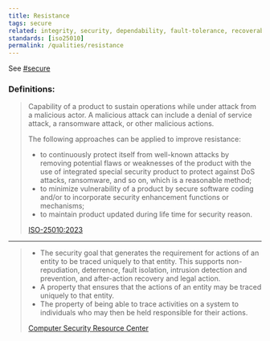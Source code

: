 ```yaml
---
title: Resistance
tags: secure
related: integrity, security, dependability, fault-tolerance, recoverability 
standards: [iso25010]
permalink: /qualities/resistance
---
```


See [#secure](/tag-secure)

### Definitions:


>Capability of a product to sustain operations while under attack from a malicious actor.
>A malicious attack can include a denial of service attack, a ransomware attack, or other malicious actions. 
>
>The following approaches can be applied to improve resistance:
>
>* to continuously protect itself from well-known attacks by removing potential flaws or weaknesses of the product with the use of integrated special security product to protect against DoS attacks, ransomware, and so on, which is a reasonable method;<br>
>* to minimize vulnerability of a product by secure software coding and/or to incorporate security enhancement functions or mechanisms;<br>
>* to maintain product updated during life time for security reason.
>
>[ISO-25010:2023](/references/#iso-25010-2023)



<hr class="with-no-margin"/>

>* The security goal that generates the requirement for actions of an entity to be traced uniquely to that entity. This supports non-repudiation, deterrence, fault isolation, intrusion detection and prevention, and after-action recovery and legal action.
>* A property that ensures that the actions of an entity may be traced uniquely to that entity.
>* The property of being able to trace activities on a system to individuals who may then be held responsible for their actions.
>
>[Computer Security Resource Center](https://csrc.nist.gov/glossary/term/accountability)
